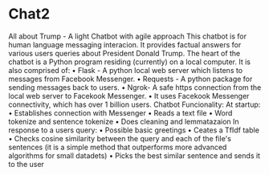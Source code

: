 # Chat2
All about Trump - A light Chatbot with agile approach
This chatbot is for human language messaging  interacion. 
It provides factual answers for various users queries about President Donald Trump.
The heart of the chatbot is a Python program residing (currently) on a local computer.
It is also comprised of:
•	Flask - A python local web server which listens to messages from Facebook Messenger. 
•	Requests - A python package for sending messages back to users.
•	Ngrok- A safe https connection from the local web server to Facekook Messenger.
•	It uses Facekook Messenger connectivity, which has over 1 billion users.
Chatbot Funcionality:
At startup:
•	Establishes connection with Messenger
•	Reads a text file
•	Word tokenize and sentence tokenize
•	Does cleaning and lemmatazaion
In response to a users query:
•	Possible basic greetings
•	Ceates a TfIdf table 
•	Checks cosine similarity between the query and each of the file's sentences 
  (it is a simple method that outperforms more advanced algorithms for small datadets)
•	Picks the best similar sentence and sends it to the user

